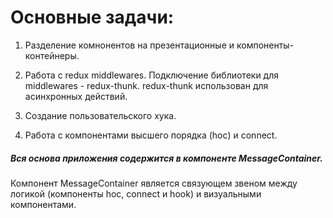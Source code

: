 
# Основные задачи:

1. Разделение комнонентов на презентационные и компоненты-контейнеры.

2. Работа с redux middlewares.
   Подключение библиотеки для middlewares - redux-thunk.
   redux-thunk использован для асинхронных действий.

3. Создание пользовательского хука.

4. Работа с компонентами высшего порядка (hoc) и connect.

##### Вся основа приложения содержится в компоненте MessageContainer.

Компонент MessageContainer является связующем звеном между логикой (компоненты hoc, connect и hook) и визуальными компонентами.
